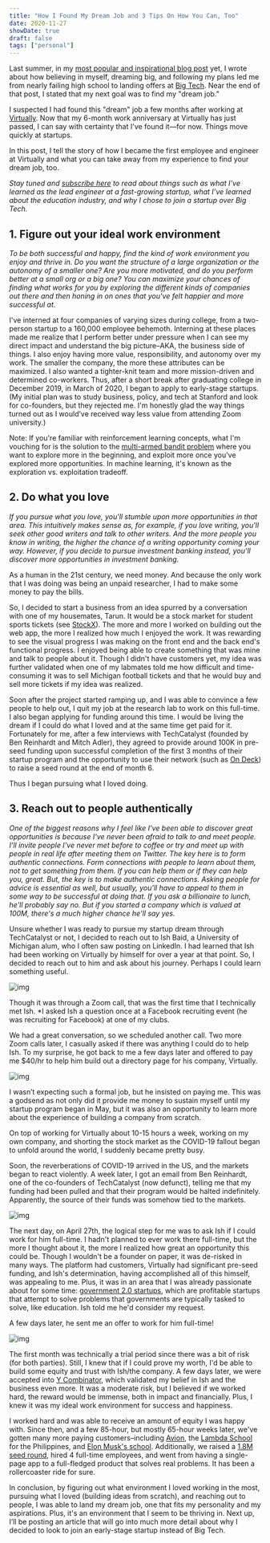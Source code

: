 ```yaml
---
title: "How I Found My Dream Job and 3 Tips On How You Can, Too"
date: 2020-11-27
showDate: true
draft: false
tags: ["personal"]
---
```


Last summer, in my [most popular and inspirational blog post](https://wesleytian.github.io/2019/gpa/) yet, I wrote about how believing in myself, dreaming big, and following my plans led me from nearly failing high school to landing offers at [Big Tech](https://en.wikipedia.org/wiki/Big_Tech). Near the end of that post, I stated that my next goal was to find my "dream job." 

I suspected I had found this "dream" job a few months after working at [Virtually](https://www.tryvirtually.com/). Now that my 6-month work anniversary at Virtually has just passed, I can say with certainty that I've found it—for now. Things move quickly at startups.

In this post, I tell the story of how I became the first employee and engineer at Virtually and what you can take away from my experience to find your dream job, too. 

*Stay tuned and [subscribe here](https://buttondown.email/wesleytian) to read about things such as what I’ve learned as the lead engineer at a fast-growing startup, what I’ve learned about the education industry, and why I chose to join a startup over Big Tech.*

## 1. Figure out your ideal work environment

*To be both successful and happy, find the kind of work environment you enjoy and thrive in. Do you want the structure of a large organization or the autonomy of a smaller one? Are you more motivated, and do you perform better at a small org or a big one? You can maximize your chances of finding what works for you by exploring the different kinds of companies out there and then honing in on ones that you've felt happier and more successful at.*

I've interned at four companies of varying sizes during college, from a two-person startup to a 160,000 employee behemoth. Interning at these places made me realize that I perform better under pressure when I can see my direct impact and understand the big picture–AKA, the business side of things. I also enjoy having more value, responsibility, and autonomy over my work. The smaller the company, the more these attributes can be maximized. I also wanted a tighter-knit team and more mission-driven and determined co-workers. Thus, after a short break after graduating college in December 2019, in March of 2020, I began to apply to early-stage startups. (My initial plan was to study business, policy, and tech at Stanford and look for co-founders, but they rejected me. I'm honestly glad the way things turned out as I would’ve received way less value from attending Zoom university.)

Note: If you're familiar with reinforcement learning concepts, what I'm vouching for is the solution to the [multi-armed bandit problem](https://en.wikipedia.org/wiki/Multi-armed_bandit) where you want to explore more in the beginning, and exploit more once you've explored more opportunities. In machine learning, it's known as the exploration vs. exploitation tradeoff.

## 2. Do what you love

*If you pursue what you love, you'll stumble upon more opportunities in that area. This intuitively makes sense as, for example, if you love writing, you'll seek other good writers and talk to other writers. And the more people you know in writing, the higher the chance of a writing opportunity coming your way. However, if you decide to pursue investment banking instead, you'll discover more opportunities in investment banking.*
 
As a human in the 21st century, we need money. And because the only work that I was doing was being an unpaid researcher, I had to make some money to pay the bills. 

So, I decided to start a business from an idea spurred by a conversation with one of my housemates, Tarun. It would be a stock market for student sports tickets (see [StockX](https://stockx.com/)). The more and more I worked on building out the web app, the more I realized how much I enjoyed the work. It was rewarding to see the visual progress I was making on the front end and the back end's functional progress. I enjoyed being able to create something that was mine and talk to people about it. Though I didn't have customers yet, my idea was further validated when one of my labmates told me how difficult and time-consuming it was to sell Michigan football tickets and that he would buy and sell more tickets if my idea was realized.

Soon after the project started ramping up, and I was able to convince a few people to help out, I quit my job at the research lab to work on this full-time. I also began applying for funding around this time. I would be living the dream if I could do what I loved and at the same time get paid for it. Fortunately for me, after a few interviews with TechCatalyst (founded by Ben Reinhardt and Mitch Adler), they agreed to provide around 100K in pre-seed funding upon successful completion of the first 3 months of their startup program and the opportunity to use their network (such as [On Deck](https://www.beondeck.com/)) to raise a seed round at the end of month 6.

Thus I began pursuing what I loved doing.

## 3. Reach out to people authentically

*One of the biggest reasons why I feel like I've been able to discover great opportunities is because I've never been afraid to talk to and meet people. I'll invite people I've never met before to coffee or try and meet up with people in real life after meeting them on Twitter. The key here is to form authentic connections. Form connections with people to learn about them, not to get something from them. If you can help them or if they can help you, great. But, the key is to make authentic connections. Asking people for advice is essential as well, but usually, you'll have to appeal to them in some way to be successful at doing that. If you ask a billionaire to lunch, he'll probably say no. But if you started a company which is valued at 100M, there's a much higher chance he'll say yes.* 

Unsure whether I was ready to pursue my startup dream through TechCatalyst or not, I decided to reach out to Ish Baid, a University of Michigan alum, who I often saw posting on LinkedIn. I had learned that Ish had been working on Virtually by himself for over a year at that point. So, I decided to reach out to him and ask about his journey. Perhaps I could learn something useful.

![img](https://lh4.googleusercontent.com/ASp0YnwkcLscO59mBMV_MH_sIFjP4cxFbaGTb71X1K7AiR1DU5QUj4hgO4c9F0O5e6I-1ATjA1cD6LvVE2HE1iI9OxNjxU5vDYtOP71-Ev2_RDg2YWDeulTQNNxSMcSeRMWFeG5A)

Though it was through a Zoom call, that was the first time that I technically met Ish. *I asked Ish a question once at a Facebook recruiting event (he was recruiting for Facebook) at one of my clubs.

We had a great conversation, so we scheduled another call. Two more Zoom calls later, I casually asked if there was anything I could do to help Ish. To my surprise, he got back to me a few days later and offered to pay me $40/hr to help him build out a directory page for his company, Virtually. 

![img](https://lh6.googleusercontent.com/Lna0frGPL2IorhUq5sMRoMLRa9SGOUxKAHTsDAZ51I0v_6fHZpt_8_fUPFnMEJMmo675wVOajLjLiIRqLCpZkRlggn-_N7ke3ZvlBrpRUMAP7cooBdYfFosrp48R1xbmPfXUjaVy) 

I wasn’t expecting such a formal job, but he insisted on paying me. This was a godsend as not only did it provide me money to sustain myself until my startup program began in May, but it was also an opportunity to learn more about the experience of building a company from scratch.

On top of working for Virtually about 10-15 hours a week, working on my own company, and shorting the stock market as the COVID-19 fallout began to unfold around the world, I suddenly became pretty busy.

Soon, the reverberations of COVID-19 arrived in the US, and the markets began to react violently. A week later, I got an email from Ben Reinhardt, one of the co-founders of TechCatalyst (now defunct), telling me that my funding had been pulled and that their program would be halted indefinitely. Apparently, the source of their funds was somehow tied to the markets.

![img](https://lh3.googleusercontent.com/5l48On8JNBc3rsblxrKRgz1thTm1n-xDX7H3SjigNvtBfSmENhmjCPApSN-e1BikDlFhMR5cbsjK3jOiJg6Epdi-6GIHV7mHQdAdkvVrRbS2hQXitICp23EHP4DxWPtruqxPzblQ)

The next day, on April 27th, the logical step for me was to ask Ish if I could work for him full-time. I hadn't planned to ever work there full-time, but the more I thought about it, the more I realized how great an opportunity this could be. Though I wouldn't be a founder on paper, it was de-risked in many ways. The platform had customers, Virtually had significant pre-seed funding, and Ish's determination, having accomplished all of this himself, was appealing to me. Plus, it was in an area that I was already passionate about for some time: [government 2.0 startups](https://www.ycombinator.com/rfs/#govt), which are profitable startups that attempt to solve problems that governments are typically tasked to solve, like education. Ish told me he'd consider my request. 

A few days later, he sent me an offer to work for him full-time! 

![img](https://lh5.googleusercontent.com/OzpgKbM2lHkqCrN2icBRr7zEW1qGwhvImOwxCNyeRoOxv2RohQPfmETv_X4l03WF1VASxAK0AkmViVWVdw5oR5dzpdAcmmBa73saMT9o_MotUiK_S9txdWurF0Is3Agme3aK8aoJ)

The first month was technically a trial period since there was a bit of risk (for both parties). Still, I knew that if I could prove my worth, I'd be able to build some equity and trust with Ish/the company. A few days later, we were accepted into [Y Combinator](https://www.ycombinator.com/), which validated my belief in Ish and the business even more. It was a moderate risk, but I believed if we worked hard, the reward would be immense, both in impact and financially. Plus, I knew it was my ideal work environment for success and happiness.

I worked hard and was able to receive an amount of equity I was happy with. Since then, and a few 85-hour, but mostly 65-hour weeks later, we've gotten many more paying customers–including [Avion](https://avionschool.com/), the [Lambda School](https://lambdaschool.com/) for the Philippines, and [Elon Musk's school](https://astranova.org/synthesis). Additionally, we raised a [1.8M seed round](https://www.edsurge.com/news/2020-09-28-a-shopify-for-online-schools-raises-1-75m-led-by-tiger-global), hired 4 full-time employees, and went from having a single-page app to a full-fledged product that solves real problems. It has been a rollercoaster ride for sure.

In conclusion, by figuring out what environment I loved working in the most, pursuing what I loved (building ideas from scratch), and reaching out to people, I was able to land my dream job, one that fits my personality and my aspirations. Plus, it's an environment that I seem to be thriving in. Next up, I’ll be posting an article that will go into much more detail about why I decided to look to join an early-stage startup instead of Big Tech.